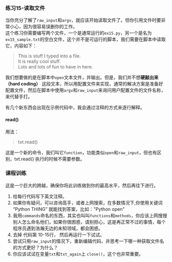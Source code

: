 ### 练习15-读取文件
当你充分了解了`raw_input`和`argv`，就应该开始读取文件了。但你引用文件时要非常小心，因为很容易误删你的工作。  
这个练习你需要编写两个文件，一个是通常运行的`ex15.py`，另一个是名为`ex15_sample.txt`的空白文件，这个并不是可运行的脚本，我们需要在脚本中读取它，内容如下：
>This is stuff I typed into a file.   
It is really cool stuff.  
Lots and lots of fun to have in here.

我们想要做的是在脚本中`open`文本文件，并输出。但是，我们并不想**硬敲出来（hard coding）** 这段文本，所以用配置文件来实现，通常的解决方案是准备好配置文件，然后在脚本中使用`argv`和`raw_input`来询问用户配置文件的文件名称，来代替手打。  

有几个新东西会出现在示例代码中，我会通过注释的方式来逐行解释。

#### read()
用法：
> txt.read()  

这是一个新的命令，我们叫它`function`，功能类似`open`和`raw_input`，但也有区别，txt.read() 执行的时候不需要参数。

### 课程训练
这是一个巨大的跨越，确保你将此训练做到你的最高水平，然后再往下进行。
1. 给每行代码写下英文注释。
2. 如果你有疑问，可以咨询高手，或者上网搜索，在多数情况下,你使用关键词 “Python THING” 就能找到答案，比如："Python open"
3. 我用`commands`命名的东西，其实也叫叫`functions`和`methods`，你应该上网搜搜别人怎么命名他们，如果你很困惑，请别担心，这是再正常不过的事情，每个程序员遇到浩瀚无边的未知领域，都会困惑。
4. 去掉 代码第 10-15行， 然后再运行一下试试。
5. 尝试只用`raw_input`的情况下，重新编辑代码，并思考一下哪一种获取文件名的方式更好？为什么？
6. 你应该试试在变量`txt`和`txt_again`上 `close()`，这个也非常重要。 
